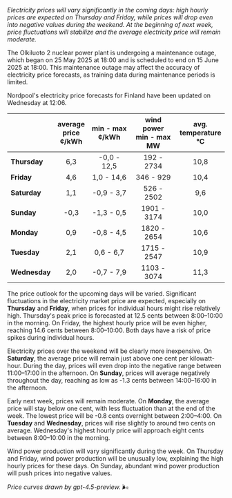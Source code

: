 *Electricity prices will vary significantly in the coming days: high hourly prices are expected on Thursday and Friday, while prices will drop even into negative values during the weekend. At the beginning of next week, price fluctuations will stabilize and the average electricity price will remain moderate.*

The Olkiluoto 2 nuclear power plant is undergoing a maintenance outage, which began on 25 May 2025 at 18:00 and is scheduled to end on 15 June 2025 at 18:00. This maintenance outage may affect the accuracy of electricity price forecasts, as training data during maintenance periods is limited.

Nordpool's electricity price forecasts for Finland have been updated on Wednesday at 12:06.

|           | average<br>price<br>¢/kWh | min - max<br>¢/kWh | wind power<br>min - max<br>MW | avg.<br>temperature<br>°C |
|:-------------|:----------------:|:----------------:|:-------------:|:-------------:|
| **Thursday**  | 6,3              | -0,0 - 12,5      | 192 - 2734    | 10,8          |
| **Friday**| 4,6              | 1,0 - 14,6       | 346 - 929     | 10,4          |
| **Saturday** | 1,1              | -0,9 - 3,7       | 526 - 2502    | 9,6           |
| **Sunday**| -0,3             | -1,3 - 0,5       |1901 - 3174    | 10,0          |
| **Monday**| 0,9              | -0,8 - 4,5       |1820 - 2654    | 10,6          |
| **Tuesday**  | 2,1              | 0,6 - 6,7        |1715 - 2547    | 10,9          |
| **Wednesday**| 2,0            | -0,7 - 7,9       |1103 - 3074    | 11,3          |

The price outlook for the upcoming days will be varied. Significant fluctuations in the electricity market price are expected, especially on **Thursday** and **Friday**, when prices for individual hours might rise relatively high. Thursday's peak price is forecasted at 12.5 cents between 8:00–10:00 in the morning. On Friday, the highest hourly price will be even higher, reaching 14.6 cents between 8:00–10:00. Both days have a risk of price spikes during individual hours.

Electricity prices over the weekend will be clearly more inexpensive. On **Saturday**, the average price will remain just above one cent per kilowatt-hour. During the day, prices will even drop into the negative range between 11:00–17:00 in the afternoon. On **Sunday**, prices will average negatively throughout the day, reaching as low as -1.3 cents between 14:00–16:00 in the afternoon.

Early next week, prices will remain moderate. On **Monday**, the average price will stay below one cent, with less fluctuation than at the end of the week. The lowest price will be -0.8 cents overnight between 2:00–4:00. On **Tuesday** and **Wednesday**, prices will rise slightly to around two cents on average. Wednesday's highest hourly price will approach eight cents between 8:00–10:00 in the morning.

Wind power production will vary significantly during the week. On Thursday and Friday, wind power production will be unusually low, explaining the high hourly prices for these days. On Sunday, abundant wind power production will push prices into negative values.

*Price curves drawn by gpt-4.5-preview.* 🌬️
